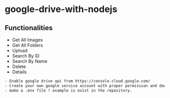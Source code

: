 # google-drive-with-nodejs



## Functionalities
- Get All Images
- Get All Folders
- Upload
- Search By ID
- Search By Name
- Delete
- Details

```sh
- Enable google drive api from https://console.cloud.google.com/ 
- Create your own google service account with proper permission and download credentials.json. 
- make a .env file ! example is exist in the repository.
```


